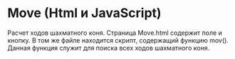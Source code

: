 # Move (Html и JavaScript)
Расчет ходов шахматного коня.
Страница Move.html содержит поле и кнопку. В том же файле находится скрипт, содержащий функцию mov(). Данная функция служит для поиска всех ходов шахматного коня.
